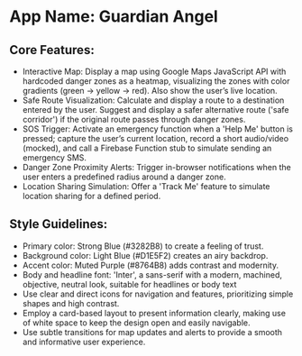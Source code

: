 # **App Name**: Guardian Angel

## Core Features:

- Interactive Map: Display a map using Google Maps JavaScript API with hardcoded danger zones as a heatmap, visualizing the zones with color gradients (green -> yellow -> red). Also show the user’s live location.
- Safe Route Visualization: Calculate and display a route to a destination entered by the user.  Suggest and display a safer alternative route ('safe corridor') if the original route passes through danger zones.
- SOS Trigger: Activate an emergency function when a 'Help Me' button is pressed; capture the user’s current location, record a short audio/video (mocked), and call a Firebase Function stub to simulate sending an emergency SMS.
- Danger Zone Proximity Alerts: Trigger in-browser notifications when the user enters a predefined radius around a danger zone.
- Location Sharing Simulation: Offer a 'Track Me' feature to simulate location sharing for a defined period.

## Style Guidelines:

- Primary color: Strong Blue (#3282B8) to create a feeling of trust.
- Background color: Light Blue (#D1E5F2) creates an airy backdrop.
- Accent color: Muted Purple (#8764B8) adds contrast and modernity.
- Body and headline font: 'Inter', a sans-serif with a modern, machined, objective, neutral look, suitable for headlines or body text
- Use clear and direct icons for navigation and features, prioritizing simple shapes and high contrast.
- Employ a card-based layout to present information clearly, making use of white space to keep the design open and easily navigable.
- Use subtle transitions for map updates and alerts to provide a smooth and informative user experience.